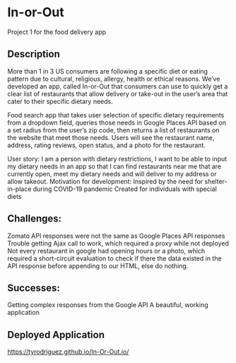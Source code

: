 # In-or-Out
Project 1 for the food delivery app

## Description
More than 1 in 3 US consumers are following a specific diet or eating pattern due to cultural, religious, allergy, health or ethical reasons. We’ve developed an app, called In-or-Out that consumers can use to quickly get a clear list of restaurants that allow delivery or take-out in the user’s area that cater to their specific dietary needs.

Food search app that takes user selection of specific dietary requirements from a dropdown field, queries those needs in Google Places API based on a set radius from the user’s zip code, then returns a list of restaurants on the website that meet those needs. Users will see the restaurant name, address, rating reviews, open status, and a photo for the restaurant.

User story: I am a person with dietary restrictions, I want to be able to input my dietary needs in an app so that I can find restaurants near me that are currently open, meet my dietary needs and will deliver to my address or allow takeout.
Motivation for development:
Inspired by the need for shelter-in-place during COVID-19 pandemic
Created for individuals with special diets

## Challenges:
Zomato API responses were not the same as Google Places API responses
Trouble getting Ajax call to work, which required a proxy while not deployed
Not every restaurant in google had opening hours or a photo, which required a short-circuit evaluation to check if there the data existed in the API response before appending to our HTML, else do nothing.
## Successes:
Getting complex responses from the Google API
A beautiful, working application

## Deployed Application
https://tyrodriguez.github.io/In-Or-Out.io/
